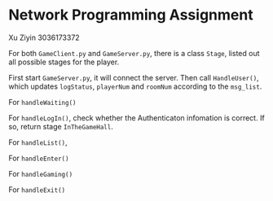 # Network Programming Assignment
Xu Ziyin 3036173372

For both `GameClient.py` and `GameServer.py`, there is a class `Stage`, listed out all possible stages for the player.

First start `GameServer.py`, it will connect the server. 
Then call `HandleUser()`, which updates `logStatus`, `playerNum` and `roomNum` according to the `msg_list`.

For `handleWaiting()`

For `handleLogIn()`, check whether the Authenticaton infomation is correct. If so, return stage `InTheGameHall`.

For `handleList()`, 

For `handleEnter()`

For `handleGaming()`

For `handleExit()`